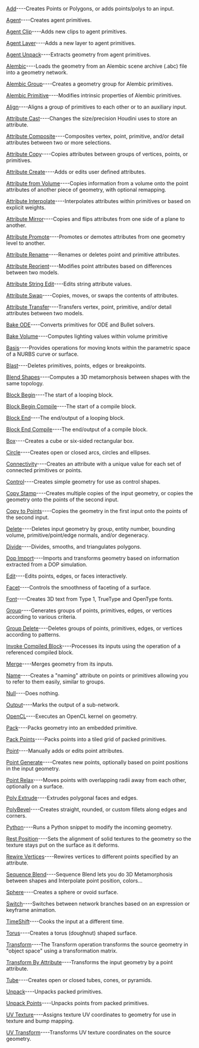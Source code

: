 
[Add]()----Creates Points or Polygons, or adds points/polys to an input.

[Agent]()----Creates agent primitives.

[Agent Clip]()----Adds new clips to agent primitives.

[Agent Layer]()----Adds a new layer to agent primitives.

[Agent Unpack]()----Extracts geometry from agent primitives.

[Alembic]()----Loads the geometry from an Alembic scene archive (.abc) file into a geometry network.

[Alembic Group]()----Creates a geometry group for Alembic primitives.

[Alembic Primitive]()----Modifies intrinsic properties of Alembic primitives.

[Align]()----Aligns a group of primitives to each other or to an auxiliary input.

[Attribute Cast]()----Changes the size/precision Houdini uses to store an attribute.

[Attribute Composite]()----Composites vertex, point, primitive, and/or detail attributes between two or more selections.

[Attribute Copy]()----Copies attributes between groups of vertices, points, or primitives.

[Attribute Create]()----Adds or edits user defined attributes.

[Attribute from Volume]()----Copies information from a volume onto the point attributes of another piece of geometry, with optional remapping.

[Attribute Interpolate]()----Interpolates attributes within primitives or based on explicit weights.

[Attribute Mirror]()----Copies and flips attributes from one side of a plane to another.

[Attribute Promote]()----Promotes or demotes attributes from one geometry level to another.

[Attribute Rename]()----Renames or deletes point and primitive attributes.

[Attribute Reorient]()----Modifies point attributes based on differences between two models.

[Attribute String Edit]()----Edits string attribute values.

[Attribute Swap]()----Copies, moves, or swaps the contents of attributes.

[Attribute Transfer]()----Transfers vertex, point, primitive, and/or detail attributes between two models.

[Bake ODE]()----Converts primitives for ODE and Bullet solvers.

[Bake Volume]()----Computes lighting values within volume primitive

[Basis]()----Provides operations for moving knots within the parametric space of a NURBS curve or surface.

[Blast]()----Deletes primitives, points, edges or breakpoints.

[Blend Shapes]()----Computes a 3D metamorphosis between shapes with the same topology.

[Block Begin]()----The start of a looping block.

[Block Begin Compile]()----The start of a compile block.

[Block End]()----The end/output of a looping block.

[Block End Compile]()----The end/output of a compile block.

[Box]()----Creates a cube or six-sided rectangular box.

[Circle]()----Creates open or closed arcs, circles and ellipses.

[Connectivity]()----Creates an attribute with a unique value for each set of connected primitives or points.

[Control]()----Creates simple geometry for use as control shapes.

[Copy Stamp]()----Creates multiple copies of the input geometry, or copies the geometry onto the points of the second input.

[Copy to Points]()----Copies the geometry in the first input onto the points of the second input.


[Delete]()----Deletes input geometry by group, entity number, bounding volume, primitive/point/edge normals, and/or degeneracy.

[Divide]()----Divides, smooths, and triangulates polygons.

[Dop Import]()----Imports and transforms geometry based on information extracted from a DOP simulation.

[Edit]()----Edits points, edges, or faces interactively.

[Facet]()----Controls the smoothness of faceting of a surface.

[Font]()----Creates 3D text from Type 1, TrueType and OpenType fonts.

[Group]()----Generates groups of points, primitives, edges, or vertices according to various criteria.

[Group Delete]()----Deletes groups of points, primitives, edges, or vertices according to patterns.

[Invoke Compiled Block]()----Processes its inputs using the operation of a referenced compiled block.

[Merge]()----Merges geometry from its inputs.

[Name]()----Creates a "naming" attribute on points or primitives allowing you to refer to them easily, similar to groups.

[Null]()----Does nothing.

[Output]()----Marks the output of a sub-network.

[OpenCL]()----Executes an OpenCL kernel on geometry.

[Pack]()----Packs geometry into an embedded primitive.

[Pack Points]()----Packs points into a tiled grid of packed primitives.

[Point]()----Manually adds or edits point attributes.

[Point Generate]()----Creates new points, optionally based on point positions in the input geometry.

[Point Relax]()----Moves points with overlapping radii away from each other, optionally on a surface.

[Poly Extrude]()----Extrudes polygonal faces and edges.

[PolyBevel]()----Creates straight, rounded, or custom fillets along edges and corners.

[Python]()----Runs a Python snippet to modify the incoming geometry.

[Rest Position]()----Sets the alignment of solid textures to the geometry so the texture stays put on the surface as it deforms.

[Rewire Vertices]()----Rewires vertices to different points specified by an attribute.

[Sequence Blend]()----Sequence Blend lets you do 3D Metamorphosis between shapes and Interpolate point position, colors…

[Sphere]()----Creates a sphere or ovoid surface.

[Switch]()----Switches between network branches based on an expression or keyframe animation.

[TimeShift]()----Cooks the input at a different time.

[Torus]()----Creates a torus (doughnut) shaped surface.

[Transform]()----The Transform operation transforms the source geometry in "object space" using a transformation matrix.

[Transform By Attribute]()----Transforms the input geometry by a point attribute.

[Tube]()----Creates open or closed tubes, cones, or pyramids.

[Unpack]()----Unpacks packed primitives.

[Unpack Points]()----Unpacks points from packed primitives.

[UV Texture]()----Assigns texture UV coordinates to geometry for use in texture and bump mapping.

[UV Transform]()----Transforms UV texture coordinates on the source geometry.

